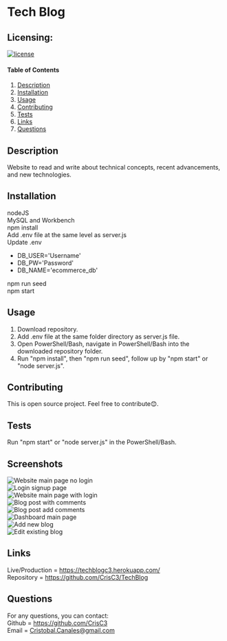 # Tech Blog

## Licensing:
[![license](https://img.shields.io/badge/license-MIT-blue.svg)](https://shields.io)

#### Table of Contents
1. [Description](#description)
2. [Installation](#installation)
3. [Usage](#usage)
4. [Contributing](#contributing)
5. [Tests](#tests)
6. [Links](#links)
7. [Questions](#questions)

## Description
Website to read and write about technical concepts, recent advancements, and new technologies.

## Installation
nodeJS  
MySQL and Workbench  
npm install  
Add .env file at the same level as server.js  
Update .env  
- DB_USER='Username'  
- DB_PW='Password'  
- DB_NAME='ecommerce_db'  

npm run seed  
npm start

## Usage
1. Download repository.
2. Add .env file at the same folder directory as server.js file.
3. Open PowerShell/Bash, navigate in PowerShell/Bash into the downloaded repository folder.
4. Run "npm install", then "npm run seed", follow up by "npm start" or "node server.js".

## Contributing
This is open source project. Feel free to contribute😊.  

## Tests
Run "npm start" or "node server.js" in the PowerShell/Bash.

## Screenshots
![Website main page no login](./screenshots/01-mainpage-nologin.jpg)  
![Login signup page](./screenshots/02-login-signup.jpg)  
![Website main page with login](./screenshots/03-mainpage-login.jpg)  
![Blog post with comments](./screenshots/04-invidual-blog-with-comments.jpg)  
![Blog post add comments](./screenshots/05-add-new-comment.jpg)  
![Dashboard main page](./screenshots/06-dashboard.jpg)  
![Add new blog](./screenshots/07-new-blog-post.jpg)  
![Edit existing blog](./screenshots/08-edit-blog-post.jpg)  

## Links
Live/Production = https://techblogc3.herokuapp.com/  
Repository = https://github.com/CrisC3/TechBlog  

## Questions
For any questions, you can contact:  
Github = https://github.com/CrisC3  
Email  = Cristobal.Canales@gmail.com